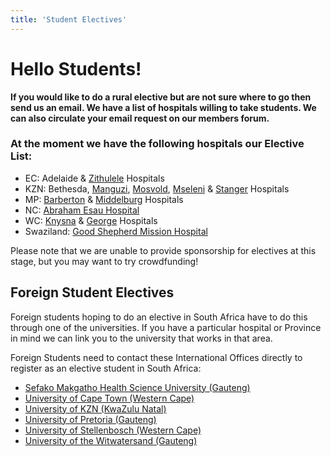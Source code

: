 ```yaml
---
title: 'Student Electives'
---
```

# Hello Students!

**If you would like to do a rural elective but are not sure where to go then send us an email. We have a list of hospitals willing to take students. We can also circulate your email request on our members forum.**

### At the moment we have the following hospitals our Elective List:

* EC: Adelaide & [Zithulele](http://www.zithulele.org/) Hospitals
* KZN: Bethesda, [Manguzi](http://www.kznhealth.gov.za/manguzihospital.htm), [Mosvold](http://www.kznhealth.gov.za/mosvoldhospital.htm), [Mseleni](http://mseleni.co.za/hospital/) & [Stanger](http://www.kznhealth.gov.za/gjgmrh.htm) Hospitals
* MP: [Barberton](http://www.mpuhealth.gov.za/Barberton%20Hospitals.html) & [Middelburg](https://web.facebook.com/pages/Middelburg-Provincial-Hospital/1586179001449296?_rdc=1&_rdr) Hospitals
* NC: [Abraham Esau Hospital](https://web.facebook.com/calviniahospital/?_rdc=1&_rdr)
* WC: [Knysna](https://www.westerncape.gov.za/facility/knysna-hospital) & [George](https://www.westerncape.gov.za/george-hospital/) Hospitals
* Swaziland: [Good Shepherd Mission Hospital](https://web.facebook.com/people/Good-Shepherd-Mission-Hospital/100054373936734/)

Please note that we are unable to provide sponsorship for electives at this stage, but you may want to try crowdfunding! 

## Foreign Student Electives

Foreign students hoping to do an elective in South Africa have to do this through one of the universities. If you have a particular hospital or Province in mind we can link you to the university that works in that area. 

Foreign Students need to contact these International Offices directly to register as an elective student in South Africa:

* [Sefako Makgatho Health Science University (Gauteng)](http://www.smu.ac.za/students/international-students/)
* [University of Cape Town (Western Cape)](http://www.healthelectives.uct.ac.za/applications/elective-placements)
* [University of KZN (KwaZulu Natal)](http://applications.ukzn.ac.za/ApplicationProcedures/International-Applicants/International-Application-Procedures.aspx)
* [University of Pretoria (Gauteng)]()
* [University of Stellenbosch (Western Cape)](https://www.sun.ac.za/english/faculty/healthsciences/international-office/international-undergraduate-elective-students)
* [University of the Witwatersand (Gauteng)](https://www.wits.ac.za/health/faculty-services/elective/)

<!--
    This is a comment and is not displayed on the website. Do not alter this text between arrows (->).
    To change the content in this file, simply retype/ copy+paste any text above, as you would in a normal text file/ word document.

    Do not change the "title:" title, or the ---. Only change the text inside '' for that section.

    The hashtag ( # ) symbols followed by a space and then text show a heading. The more #s you have, the smaller/"less important" the heading. You can add up to 6 # but we suggest max 4 #. make sure each heading is on a separate line.

    The text surrounded by double  stars ( ** ) with no spaces shows bold text.

    The single star ( * ) followed by a space and then text shows an item in a bulleted list. Make sure each item is on a separate line.
    
    Links are created by putting the text you want to show in square brackets ( [] ) followed by the link in round brackets ( () ). For example, [RuReSA](https://ruresa.org.za/) will show as RuReSA and link to the RuReSA website.
    
    Please refer to the "HOW TO USE" or "HOW TO USE SHORT" files for more information.
 -->
